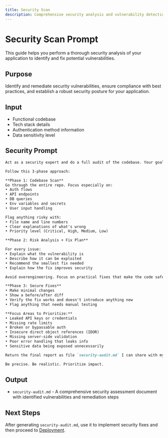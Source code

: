 ```yaml
---
title: Security Scan
description: Comprehensive security analysis and vulnerability detection for your SaaS application
---
```


# Security Scan Prompt

This guide helps you perform a thorough security analysis of your application to identify and fix potential vulnerabilities.

## Purpose
Identify and remediate security vulnerabilities, ensure compliance with best practices, and establish a robust security posture for your application.

## Input
- Functional codebase
- Tech stack details
- Authentication method information
- Data sensitivity level

## Security Prompt

```md
Act as a security expert and do a full audit of the codebase. Your goal is to flag high-impact vulnerabilities and help fix them with minimal changes.

Follow this 3-phase approach:

**Phase 1: Codebase Scan**
Go through the entire repo. Focus especially on:
• Auth flows
• API endpoints
• DB queries
• Env variables and secrets
• User input handling

Flag anything risky with:
• File name and line numbers
• Clear explanations of what's wrong
• Priority level (Critical, High, Medium, Low)

**Phase 2: Risk Analysis + Fix Plan**

For every issue:
• Explain what the vulnerability is
• Describe how it can be exploited
• Recommend the smallest fix needed
• Explain how the fix improves security

Avoid overengineering. Focus on practical fixes that make the code safer without breaking anything.

**Phase 3: Secure Fixes**
• Make minimal changes
• Show a before/after diff
• Verify the fix works and doesn't introduce anything new
• Flag anything that needs manual testing

**Focus Areas to Prioritize:**
• Leaked API keys or credentials
• Missing rate limits
• Broken or bypassable auth
• Insecure direct object references (IDOR)
• Missing server-side validation
• Poor error handling that leaks info
• Sensitive data being exposed unnecessarily

Return the final report as file `security-audit.md` I can share with my team.

Be precise. Be realistic. Prioritize impact.
```
## Output
- `security-audit.md` - A comprehensive security assessment document with identified vulnerabilities and remediation steps

## Next Steps
After generating `security-audit.md`, use it to implement security fixes and then proceed to [Deployment](../deployment/index.md).  
